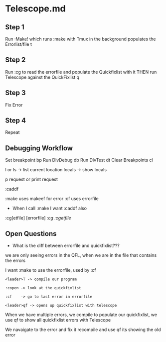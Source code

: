 # Telescope.md

## Step 1

Run :Make! which runs :make with Tmux
in the background
populates the Errorlist/file
<leader>t

## Step 2

Run :cg to read the errorfile
and populate the Quickfixlist with it
THEN run Telescope against the QuickFixlist
<leader>q

## Step 3

Fix Error

## Step 4

Repeat


## Debugging Workflow

Set breakpoint <leader>bp
Run DlvDebug   <leader>db
Run DlvTest <leader>dt
Clear Breakpoints <leader>cl

l or ls -> list current location
locals  -> show locals

p request
or print request
























:caddf

:make uses makeef for error
:cf uses errorfile

- When I call :make
I want :caddf also

:cg[etfile] [errorfile]					*:cg* *:cgetfile*

## Open Questions

- What is the diff between errorfile and quickfixlist???

we are only seeing errors in the QFL, when we are in the file
that contains the errors


I want :make to use the errorfile, used by :cf

```
<leader>T -> compile our program

:copen -> look at the quickfixlist

:cf    -> go to last error in errorfile

<leader>qf -> opens up quickfixlist with telescope
```

When we have multiple errors, we compile to
populate our quickfixlist, we use
<leader>qf to show all quickfixlist errors with Telescope

We navaigate to the error and fix it
recompile
and use <leader>qf
its showing the old error

